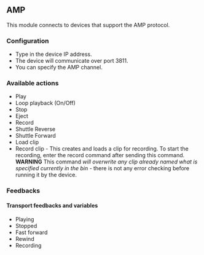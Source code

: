 ## AMP

This module connects to devices that support the AMP protocol.

### Configuration

- Type in the device IP address.
- The device will communicate over port 3811.
- You can specify the AMP channel.

### Available actions

- Play
- Loop playback (On/Off)
- Stop
- Eject
- Record
- Shuttle Reverse
- Shuttle Forward
- Load clip
- Record clip - This creates and loads a clip for recording. To start the recording, enter the record command after sending this command. **WARNING** This command _will overwrite any clip already named what is specified currently in the bin_ - there is not any error checking before running it by the device.

### Feedbacks

#### Transport feedbacks and variables

- Playing
- Stopped
- Fast forward
- Rewind
- Recording
